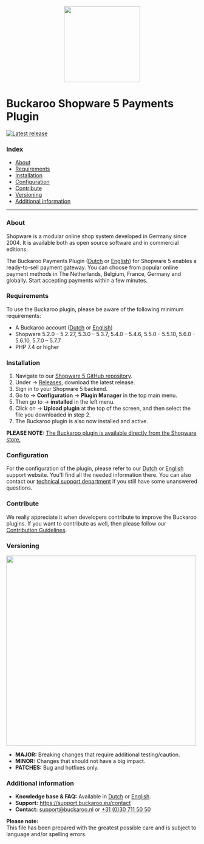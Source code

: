 <p align="center">
  <img src="https://www.buckaroo.nl/media/3475/shopware5_icon.png" width="200px" position="center">
</p>

# Buckaroo Shopware 5 Payments Plugin
[![Latest release](https://badgen.net/github/release/buckaroo-it/Shopware_5)](https://github.com/buckaroo-it/Shopware_5/releases)

### Index
- [About](#about)
- [Requirements](#requirements)
- [Installation](#installation)
- [Configuration](#configuration)
- [Contribute](#contribute)
- [Versioning](#versioning)
- [Additional information](#additional-information)
---

### About

Shopware is a modular online shop system developed in Germany since 2004. It is available both as open source software and in commercial editions.

The Buckaroo Payments Plugin ([Dutch](https://support.buckaroo.nl/categorieen/plugins/shopware-5) or [English](https://support.buckaroo.eu/categories/plugins/shopware-5)) for Shopware 5 enables a ready-to-sell payment gateway. You can choose from popular online payment methods in The Netherlands, Belgium, France, Germany and globally.
Start accepting payments within a few minutes.

### Requirements

To use the Buckaroo plugin, please be aware of the following minimum requirements:
- A Buckaroo account ([Dutch](https://www.buckaroo.nl/start) or [English](https://www.buckaroo.eu/solutions/request-form))
- Shopware 5.2.0 – 5.2.27, 5.3.0 – 5.3.7, 5.4.0 – 5.4.6, 5.5.0 – 5.5.10, 5.6.0 - 5.6.10, 5.7.0 – 5.7.7
- PHP 7.4 or higher

### Installation

1.  Navigate to our  [Shopware 5 GitHub repository](https://github.com/buckaroo-it/Shopware_5).
2.  Under → [Releases](https://github.com/buckaroo-it/Shopware_5/releases), download the latest release.
3.  Sign in to your Shopware 5 backend.
4.  Go to → **Configuration**  →  **Plugin Manager**  in the top main menu.
5.  Then go to → **installed**  in the left menu.
6.  Click on →  **Upload plugin**  at the top of the screen, and then select the file you downloaded in step 2.
7.  The Buckaroo plugin is also now installed and active.

**PLEASE NOTE:** [The Buckaroo plugin is available directly from the Shopware store.](https://store.shopware.com/en/bucka93323165700f/buckaroo-payments-shopware-6.html)

### Configuration

For the configuration of the plugin, please refer to our [Dutch](https://support.buckaroo.nl/categorieen/plugins/shopware-5) or [English](https://support.buckaroo.eu/categories/plugins/shopware-5) support website. You'll find all the needed information there.
You can also contact our [technical support department](mailto:support@buckaroo.nl) if you still have some unanswered questions.

### Contribute

We really appreciate it when developers contribute to improve the Buckaroo plugins.
If you want to contribute as well, then please follow our [Contribution Guidelines](CONTRIBUTING.md).

### Versioning 
<p align="left">
  <img src="https://www.buckaroo.nl/media/3484/shopware5_versioning.png" width="500px" position="center">
</p>

- **MAJOR:** Breaking changes that require additional testing/caution.
- **MINOR:** Changes that should not have a big impact.
- **PATCHES:** Bug and hotfixes only.

### Additional information
- **Knowledge base & FAQ:** Available in [Dutch](https://support.buckaroo.nl/categorieen/plugins/shopware-5) or [English](https://support.buckaroo.eu/categories/plugins/shopware-5).
- **Support:** https://support.buckaroo.eu/contact
- **Contact:** [support@buckaroo.nl](mailto:support@buckaroo.nl) or [+31 (0)30 711 50 50](tel:+310307115050)

<b>Please note:</b><br>
This file has been prepared with the greatest possible care and is subject to language and/or spelling errors.
